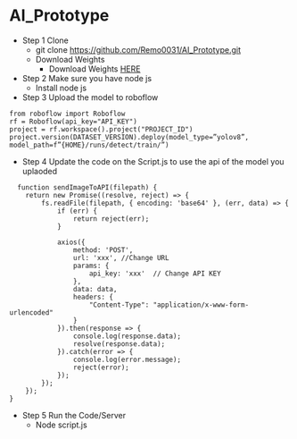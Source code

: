 ﻿# AI_Prototype
- Step 1 Clone
  - git clone https://github.com/Remo0031/AI_Prototype.git
  - Download Weights
     - Download Weights [HERE](https://drive.google.com/drive/folders/17OTVe1YzfwiH9wiUsPtzBEVmSIbvYc2r?usp=drive_link)
- Step 2 Make sure you have node js
  - Install node js
- Step 3 Upload the model to roboflow
```
from roboflow import Roboflow
rf = Roboflow(api_key="API_KEY")
project = rf.workspace().project("PROJECT_ID")
project.version(DATASET_VERSION).deploy(model_type=”yolov8”, model_path=f”{HOME}/runs/detect/train/”)
```

- Step 4 Update the code on the Script.js to use the api of the model you uplaoded
```
  function sendImageToAPI(filepath) {
    return new Promise((resolve, reject) => {
        fs.readFile(filepath, { encoding: 'base64' }, (err, data) => {
            if (err) {
                return reject(err);
            }

            axios({
                method: 'POST',
                url: 'xxx', //Change URL
                params: {
                    api_key: 'xxx'  // Change API KEY
                },
                data: data,
                headers: {
                    "Content-Type": "application/x-www-form-urlencoded"
                }
            }).then(response => {
                console.log(response.data);
                resolve(response.data);
            }).catch(error => {
                console.log(error.message);
                reject(error);
            });
        });
    });
}
```

  - Step 5 Run the Code/Server
      - Node script.js
